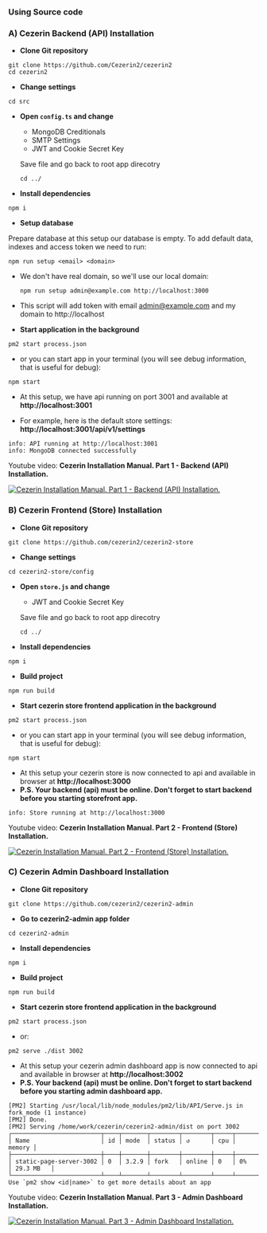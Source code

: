### Using Source code

### A) Cezerin Backend (API) Installation

- **Clone Git repository**

```shell
git clone https://github.com/Cezerin2/cezerin2
cd cezerin2
```

- **Change settings**

```shell
cd src
```

- **Open `config.ts` and change**

  - MongoDB Creditionals
  - SMTP Settings
  - JWT and Cookie Secret Key

  Save file and go back to root app direcotry

  ```shell
  cd ../
  ```

- **Install dependencies**

```shell
npm i
```

- **Setup database**

Prepare database at this setup our database is empty. To add default data, indexes and access token we need to run:

```shell
npm run setup <email> <domain>
```

- We don't have real domain, so we'll use our local domain:

  ```shell
  npm run setup admin@example.com http://localhost:3000
  ```

- This script will add token with email admin@example.com and my domain to http://localhost

- **Start application in the background**

```shell
pm2 start process.json
```

- or you can start app in your terminal (you will see debug information, that is useful for debug):

```shell
npm start
```

- At this setup, we have api running on port 3001 and available at **http://localhost:3001**

- For example, here is the default store settings: **http://localhost:3001/api/v1/settings**

```shell
info: API running at http://localhost:3001
info: MongoDB connected successfully
```

Youtube video: **Cezerin Installation Manual. Part 1 - Backend (API) Installation.**

[![Cezerin Installation Manual. Part 1 - Backend (API) Installation.
](https://img.youtube.com/vi/8qqpudkKIdo/0.jpg)](https://www.youtube.com/watch?v=8qqpudkKIdo)

### B) Cezerin Frontend (Store) Installation

- **Clone Git repository**

```shell
git clone https://github.com/cezerin2/cezerin2-store
```

- **Change settings**

```shell
cd cezerin2-store/config
```

- **Open `store.js` and change**

  - JWT and Cookie Secret Key

  Save file and go back to root app direcotry

  ```shell
  cd ../
  ```

- **Install dependencies**

```shell
npm i
```

- **Build project**

```shell
npm run build
```

- **Start cezerin store frontend application in the background**

```shell
pm2 start process.json
```

- or you can start app in your terminal (you will see debug information, that is useful for debug):

```shell
npm start
```

- At this setup your cezerin store is now connected to api and available in browser at **http://localhost:3000**
- **P.S. Your backend (api) must be online. Don't forget to start backend before you starting storefront app.**

```shell
info: Store running at http://localhost:3000
```

Youtube video: **Cezerin Installation Manual. Part 2 - Frontend (Store) Installation.**

[![Cezerin Installation Manual. Part 2 - Frontend (Store) Installation.
](https://img.youtube.com/vi/ldtyjIpiBrM/0.jpg)](https://www.youtube.com/watch?v=ldtyjIpiBrM)

### C) Cezerin Admin Dashboard Installation

- **Clone Git repository**

```shell
git clone https://github.com/cezerin2/cezerin2-admin
```

- **Go to cezerin2-admin app folder**

```shell
cd cezerin2-admin
```

- **Install dependencies**

```shell
npm i
```

- **Build project**

```shell
npm run build
```

- **Start cezerin store frontend application in the background**

```shell
pm2 start process.json
```

- or:

```shell
pm2 serve ./dist 3002
```

- At this setup your cezerin admin dashboard app is now connected to api and available in browser at **http://localhost:3002**
- **P.S. Your backend (api) must be online. Don't forget to start backend before you starting admin dashboard app.**

```shell
[PM2] Starting /usr/local/lib/node_modules/pm2/lib/API/Serve.js in fork_mode (1 instance)
[PM2] Done.
[PM2] Serving /home/work/cezerin/cezerin2-admin/dist on port 3002
┌─────────────────────────┬────┬───────┬────────┬────────┬─────┬────────┬───────────┐
│ Name                    │ id │ mode  │ status │ ↺      │ cpu │ memory │
├─────────────────────────┼────┼───────┼────────┼────────┼─────┼────────┼───────────┤
│ static-page-server-3002 │ 0  │ 3.2.9 │ fork   │ online │ 0   │ 0%     │ 29.3 MB   │
└─────────────────────────┴────┴───────┴────────┴────────┴─────┴────────┴───────────┘
Use `pm2 show <id|name>` to get more details about an app

```

Youtube video: **Cezerin Installation Manual. Part 3 - Admin Dashboard Installation.**

[![Cezerin Installation Manual. Part 3 - Admin Dashboard Installation.
](https://img.youtube.com/vi/dreihHE82Ds/0.jpg)](https://www.youtube.com/watch?v=dreihHE82Ds)
